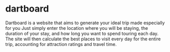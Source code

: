 # dartboard
Dartboard is a website that aims to generate your ideal trip made especially for you
Just simply enter the location where you will be staying, the duration of your stay, 
and how long you want to spend touring each day. The site will then calculate the best 
places to visit every day for the entire trip, accounting for attraction ratings and 
travel time. 
